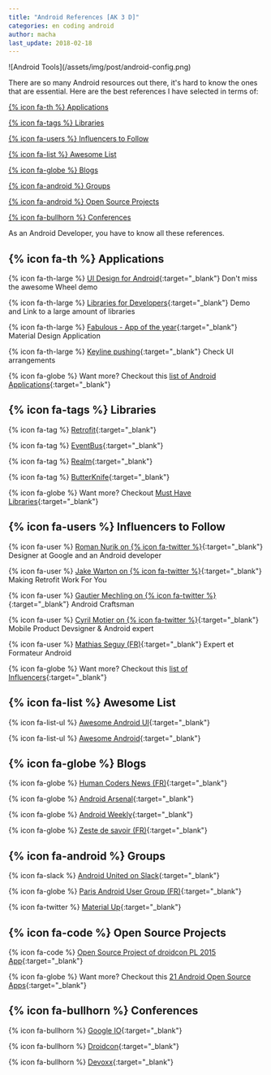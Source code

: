 ```yaml
---
title: "Android References [AK 3 D]"
categories: en coding android
author: macha
last_update: 2018-02-18
---
```


<div class="text-center lead" markdown="1">
  ![Android Tools](/assets/img/post/android-config.png)
</div>

There are so many Android resources out there, it's hard to know the ones that are essential.
Here are the best references I have selected in terms of:

[{% icon fa-th %} Applications](#app)

[{% icon fa-tags %} Libraries](#lib)

[{% icon fa-users %} Influencers to Follow](#people)

[{% icon fa-list %} Awesome List](#list)

[{% icon fa-globe %} Blogs](#blogs)

[{% icon fa-android %} Groups](#groups)

[{% icon fa-android %} Open Source Projects](#projects)

[{% icon fa-bullhorn %} Conferences](#conf)

As an Android Developer, you have to know all these references.

<!--more-->

## <a name="app"></a>{% icon fa-th %} Applications

{% icon fa-th-large %} [UI Design for Android](https://play.google.com/store/apps/details?id=com.boopathy.raja.tutorial){:target="_blank"} Don't miss the awesome Wheel demo

{% icon fa-th-large %} [Libraries for Developers](https://play.google.com/store/apps/details?id=com.desarrollodroide.repos){:target="_blank"} Demo and Link to a large amount of libraries

{% icon fa-th-large %} [Fabulous - App of the year](https://play.google.com/store/apps/details?id=co.thefabulous.app){:target="_blank"} Material Design Application

{% icon fa-th-large %} [Keyline pushing](https://play.google.com/store/apps/details?id=com.faizmalkani.keylines){:target="_blank"} Check UI arrangements

{% icon fa-globe %} Want more? Checkout this [list of Android Applications](http://www.techrepublic.com/pictures/gallery-10-android-apps-every-new-mobile-developer-needs-in-their-toolbox/){:target="_blank"}

## <a name="lib"></a>{% icon fa-tags %} Libraries
{% icon fa-tag %} [Retrofit](https://github.com/codepath/android_guides/wiki/Consuming-APIs-with-Retrofit){:target="_blank"}

{% icon fa-tag %} [EventBus](https://github.com/greenrobot/EventBus){:target="_blank"}

{% icon fa-tag %} [Realm](https://github.com/realm/realm-java){:target="_blank"}

{% icon fa-tag %} [ButterKnife](https://github.com/codepath/android_guides/wiki/Reducing-View-Boilerplate-with-Butterknife){:target="_blank"}

{% icon fa-globe %} Want more? Checkout [Must Have Libraries](https://github.com/codepath/android_guides/wiki/Must-Have-Libraries){:target="_blank"}

## <a name="people"></a>{% icon fa-users %} Influencers to Follow

{% icon fa-user %} [Roman Nurik on {% icon fa-twitter %}](https://twitter.com/romannurik){:target="_blank"} Designer at Google and an Android developer

{% icon fa-user %} [Jake Warton on {% icon fa-twitter %}](https://twitter.com/JakeWharton){:target="_blank"} Making Retrofit Work For You

{% icon fa-user %} [Gautier Mechling on {% icon fa-twitter %}](https://twitter.com/Nilhcem){:target="_blank"} Android Craftsman

{% icon fa-user %} [Cyril Motier on {% icon fa-twitter %}](https://twitter.com/cyrilmottier){:target="_blank"} Mobile Product Devsigner & Android expert

{% icon fa-user %} [Mathias Seguy (FR)](http://mathias-seguy.developpez.com/){:target="_blank"} Expert et Formateur Android

{% icon fa-globe %} Want more? Checkout this [list of Influencers](blog.instabug.com/2015/11/37-influencers-follow-youre-android-developer/){:target="_blank"}

## <a name="list"></a>{% icon fa-list %} Awesome List

{% icon fa-list-ul %} [Awesome Android UI](https://github.com/wasabeef/awesome-android-ui){:target="_blank"}

{% icon fa-list-ul %} [Awesome Android](https://github.com/JStumpp/awesome-android){:target="_blank"}

## <a name="blogs"></a>{% icon fa-globe %} Blogs

{% icon fa-globe %} [Human Coders News (FR)](http://news.humancoders.com/){:target="_blank"}

{% icon fa-globe %} [Android Arsenal](https://android-arsenal.com/){:target="_blank"}

{% icon fa-globe %} [Android Weekly](http://androidweekly.net/){:target="_blank"}

{% icon fa-globe %} [Zeste de savoir (FR)](https://zestedesavoir.com/contenus/?tag=android){:target="_blank"}

## <a name="groups"></a>{% icon fa-android %} Groups

{% icon fa-slack %} [Android United on Slack](http://android-united.community/){:target="_blank"}

{% icon fa-globe %} [Paris Android User Group (FR)](http://www.paug.fr/){:target="_blank"}

{% icon fa-twitter %} [Material Up](https://twitter.com/MaterialUp){:target="_blank"}

## <a name="projects"></a>{% icon fa-code %} Open Source Projects

{% icon fa-code %} [Open Source Project of droidcon PL 2015 App](https://github.com/droidconpl/droidcon-2015-mobile-app){:target="_blank"}

{% icon fa-globe %} Want more? Checkout this [21 Android Open Source Apps](https://techbeacon.com/how-master-android-what-developers-can-learn-21-apps){:target="_blank"}

## <a name="conf"></a>{% icon fa-bullhorn %} Conferences

{% icon fa-bullhorn %} [Google IO](https://events.google.com/io/){:target="_blank"}

{% icon fa-bullhorn %} [Droidcon](http://droidcon.com/){:target="_blank"}

{% icon fa-bullhorn %} [Devoxx](http://devoxx.fr/){:target="_blank"}
